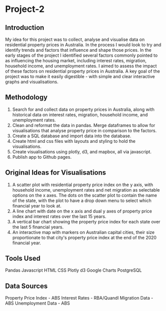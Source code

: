 # Project-2

## Introduction
My idea for this project was to collect, analyse and visualise data on residential property prices in Australia. In the process I would look to try and identify trends and factors that influence and shape those prices. In the early stages of the project I identified several factors commonly pointed to as influencing the housing market, including interest rates, migration, household income, and unemployment rates. I aimed to assess the impact of these factors on residential property prices in Australia. A key goal of the project was to make it easily digestible - with simple and clear interactive graphs and visualisations.

## Methodology
1. Search for and collect data on property prices in Australia, along with historical data on interest rates, migration, household income, and unemployment rates.
2. Clean and reformat the data in pandas. Merge dataframes to allow for visualisations that analyse property price in comparison to the factors.
3. Create a SQL database and import data into the database. 
4. Create html and css files with layouts and styling to hold the visualisations.
5. Create visualisations using plotly, d3, and mapbox, all via javascript.
6. Publish app to Github pages.

## Original Ideas for Visualisations
1. A scatter plot with residential property price index on the y axis, with household income, unemployment rates and net migration as selectable options on the x axes. The dots on the scatter plot to contain the name of the state, with the plot to have a drop down menu to select which financial year to look at.
2. A line chart with date on the x axis and dual y axes of property price index and interest rates over the last 15 years. 
3. A vertical bar chart showing the property price index for each state over the last 5 financial years.
4. An interactive map with markers on Australian capital cities, their size proportionate to that city's property price index at the end of the 2020 financial year.

## Tools Used
Pandas
Javascript
HTML
CSS
Plotly
d3
Google Charts
PostgreSQL

## Data Sources
Property Price Index - ABS
Interest Rates - RBA/Quandl
Migration Data - ABS
Unemployment Data - ABS

